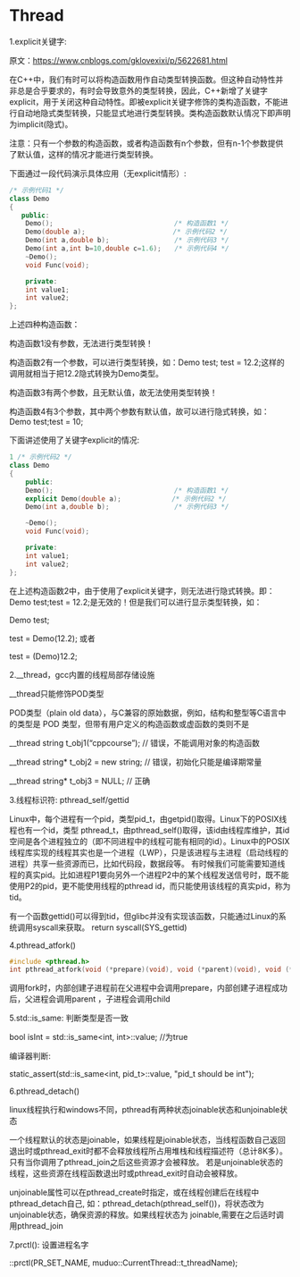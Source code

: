# Thread

1.explicit关键字: 

原文：https://www.cnblogs.com/gklovexixi/p/5622681.html

在C++中，我们有时可以将构造函数用作自动类型转换函数。但这种自动特性并非总是合乎要求的，有时会导致意外的类型转换，因此，C++新增了关键字explicit，用于关闭这种自动特性。即被explicit关键字修饰的类构造函数，不能进行自动地隐式类型转换，只能显式地进行类型转换。类构造函数默认情况下即声明为implicit(隐式)。

注意：只有一个参数的构造函数，或者构造函数有n个参数，但有n-1个参数提供了默认值，这样的情况才能进行类型转换。

下面通过一段代码演示具体应用（无explicit情形）:

```c++
/* 示例代码1 */
class Demo
{
   public:
    Demo();    　　　　　　　　　　　　　　   /* 构造函数1 */
    Demo(double a);　　　　　　　　　　　　  /* 示例代码2 */
    Demo(int a,double b);　　　　　　　　   /* 示例代码3 */
    Demo(int a,int b=10,double c=1.6);　　/* 示例代码4 */
    ~Demo();
    void Func(void);

    private:
    int value1;
    int value2;
};
```

上述四种构造函数：

构造函数1没有参数，无法进行类型转换！

构造函数2有一个参数，可以进行类型转换，如：Demo test; test = 12.2;这样的调用就相当于把12.2隐式转换为Demo类型。

构造函数3有两个参数，且无默认值，故无法使用类型转换！

构造函数4有3个参数，其中两个参数有默认值，故可以进行隐式转换，如：Demo test;test = 10;

下面讲述使用了关键字explicit的情况:
```c++
1 /* 示例代码2 */
class Demo
{
    public:
    Demo();    　　　　　　　　　　　　　　   /* 构造函数1 */
    explicit Demo(double a);　　　　　　　 /* 示例代码2 */
    Demo(int a,double b);　　　　　　　　   /* 示例代码3 */

    ~Demo();
    void Func(void);

    private:
    int value1;
    int value2;
};
```
在上述构造函数2中，由于使用了explicit关键字，则无法进行隐式转换。即：Demo test;test = 12.2;是无效的！但是我们可以进行显示类型转换，如：

Demo test;

test = Demo(12.2); 或者

test = (Demo)12.2;

2.__thread，gcc内置的线程局部存储设施

__thread只能修饰POD类型

POD类型（plain old data），与C兼容的原始数据，例如，结构和整型等C语言中的类型是 POD 类型，但带有用户定义的构造函数或虚函数的类则不是

__thread string t_obj1(“cppcourse”);	// 错误，不能调用对象的构造函数

__thread string* t_obj2 = new string;	// 错误，初始化只能是编译期常量

__thread string* t_obj3 = NULL;	// 正确

3.线程标识符: pthread_self/gettid

Linux中，每个进程有一个pid，类型pid_t，由getpid()取得。Linux下的POSIX线程也有一个id，类型 pthread_t，由pthread_self()取得，该id由线程库维护，其id空间是各个进程独立的（即不同进程中的线程可能有相同的id）。Linux中的POSIX线程库实现的线程其实也是一个进程（LWP），只是该进程与主进程（启动线程的进程）共享一些资源而已，比如代码段，数据段等。
有时候我们可能需要知道线程的真实pid。比如进程P1要向另外一个进程P2中的某个线程发送信号时，既不能使用P2的pid，更不能使用线程的pthread id，而只能使用该线程的真实pid，称为tid。

有一个函数gettid()可以得到tid，但glibc并没有实现该函数，只能通过Linux的系统调用syscall来获取。
return syscall(SYS_gettid)

4.pthread_atfork()

```c++
#include <pthread.h>
int pthread_atfork(void (*prepare)(void), void (*parent)(void), void (*child)(void));
```

调用fork时，内部创建子进程前在父进程中会调用prepare，内部创建子进程成功后，父进程会调用parent ，子进程会调用child

5.std::is_same: 判断类型是否一致

bool isInt = std::is_same<int, int>::value; //为true

编译器判断:

static_assert(std::is_same<int, pid_t>::value, "pid_t should be int");

6.pthread_detach()

linux线程执行和windows不同，pthread有两种状态joinable状态和unjoinable状态

一个线程默认的状态是joinable，如果线程是joinable状态，当线程函数自己返回退出时或pthread_exit时都不会释放线程所占用堆栈和线程描述符（总计8K多）。只有当你调用了pthread_join之后这些资源才会被释放。
若是unjoinable状态的线程，这些资源在线程函数退出时或pthread_exit时自动会被释放。

unjoinable属性可以在pthread_create时指定，或在线程创建后在线程中pthread_detach自己, 如：pthread_detach(pthread_self())，将状态改为unjoinable状态，确保资源的释放。如果线程状态为 joinable,需要在之后适时调用pthread_join

7.prctl(): 设置进程名字

::prctl(PR_SET_NAME, muduo::CurrentThread::t_threadName);

